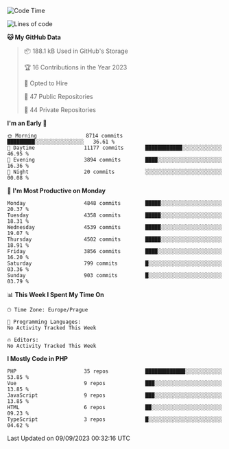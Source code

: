 <!--START_SECTION:waka-->
![Code Time](http://img.shields.io/badge/Code%20Time-1%2C583%20hrs%2058%20mins-blue)

![Lines of code](https://img.shields.io/badge/From%20Hello%20World%20I%27ve%20Written-7.7%20million%20lines%20of%20code-blue)

**🐱 My GitHub Data** 

> 📦 188.1 kB Used in GitHub's Storage 
 > 
> 🏆 16 Contributions in the Year 2023
 > 
> 💼 Opted to Hire
 > 
> 📜 47 Public Repositories 
 > 
> 🔑 44 Private Repositories 
 > 
**I'm an Early 🐤** 

```text
🌞 Morning                8714 commits        █████████░░░░░░░░░░░░░░░░   36.61 % 
🌆 Daytime                11177 commits       ████████████░░░░░░░░░░░░░   46.95 % 
🌃 Evening                3894 commits        ████░░░░░░░░░░░░░░░░░░░░░   16.36 % 
🌙 Night                  20 commits          ░░░░░░░░░░░░░░░░░░░░░░░░░   00.08 % 
```
📅 **I'm Most Productive on Monday** 

```text
Monday                   4848 commits        █████░░░░░░░░░░░░░░░░░░░░   20.37 % 
Tuesday                  4358 commits        █████░░░░░░░░░░░░░░░░░░░░   18.31 % 
Wednesday                4539 commits        █████░░░░░░░░░░░░░░░░░░░░   19.07 % 
Thursday                 4502 commits        █████░░░░░░░░░░░░░░░░░░░░   18.91 % 
Friday                   3856 commits        ████░░░░░░░░░░░░░░░░░░░░░   16.20 % 
Saturday                 799 commits         █░░░░░░░░░░░░░░░░░░░░░░░░   03.36 % 
Sunday                   903 commits         █░░░░░░░░░░░░░░░░░░░░░░░░   03.79 % 
```


📊 **This Week I Spent My Time On** 

```text
🕑︎ Time Zone: Europe/Prague

💬 Programming Languages: 
No Activity Tracked This Week

🔥 Editors: 
No Activity Tracked This Week
```

**I Mostly Code in PHP** 

```text
PHP                      35 repos            █████████████░░░░░░░░░░░░   53.85 % 
Vue                      9 repos             ███░░░░░░░░░░░░░░░░░░░░░░   13.85 % 
JavaScript               9 repos             ███░░░░░░░░░░░░░░░░░░░░░░   13.85 % 
HTML                     6 repos             ██░░░░░░░░░░░░░░░░░░░░░░░   09.23 % 
TypeScript               3 repos             █░░░░░░░░░░░░░░░░░░░░░░░░   04.62 % 
```




 Last Updated on 09/09/2023 00:32:16 UTC
<!--END_SECTION:waka-->
<!--
**AlexKratky/AlexKratky** is a ✨ _special_ ✨ repository because its `README.md` (this file) appears on your GitHub profile.

Here are some ideas to get you started:

- 🔭 I’m currently working on ...
- 🌱 I’m currently learning ...
- 👯 I’m looking to collaborate on ...
- 🤔 I’m looking for help with ...
- 💬 Ask me about ...
- 📫 How to reach me: ...
- 😄 Pronouns: ...
- ⚡ Fun fact: ...
-->
